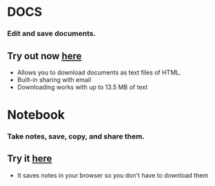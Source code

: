 # DOCS
### Edit and save documents.
## Try out now [here](https://lb123658.github.io/docs)
* Allows you to download documents as text files of HTML.
* Built-in sharing with email
* Downloading works with up to 13.5 MB of text

# Notebook
### Take notes, save, copy, and share them.
## Try it [here](https://lb123658.github.io/docs/note)
* It saves notes in your browser so you don't have to download them
